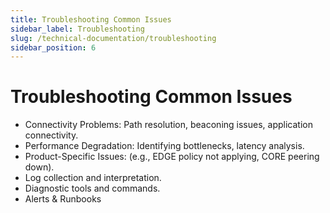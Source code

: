 ```yaml
---
title: Troubleshooting Common Issues
sidebar_label: Troubleshooting
slug: /technical-documentation/troubleshooting
sidebar_position: 6
---
```

# Troubleshooting Common Issues
- Connectivity Problems: Path resolution, beaconing issues, application connectivity.
- Performance Degradation: Identifying bottlenecks, latency analysis.
- Product-Specific Issues: (e.g., EDGE policy not applying, CORE peering down).
- Log collection and interpretation.
- Diagnostic tools and commands.
- Alerts & Runbooks
